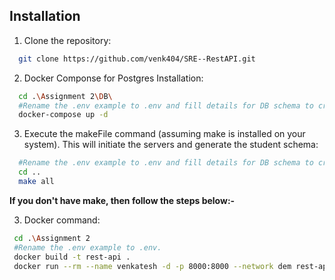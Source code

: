 
## Installation
1) Clone the repository:

```bash
  git clone https://github.com/venk404/SRE--RestAPI.git
```
2) Docker Componse for Postgres Installation:
```bash
  cd .\Assignment 2\DB\
  #Rename the .env example to .env and fill details for DB schema to create.
  docker-compose up -d
```
3) Execute the makeFile command (assuming make is installed on your system). This will initiate the servers and generate the student schema:

```bash
  #Rename the .env example to .env and fill details for DB schema to create.
  cd ..
  make all
```

__If you don't have make, then follow the steps below:-__

3) Docker command:

```bash
 cd .\Assignment 2
 #Rename the .env example to .env.
 docker build -t rest-api .
 docker run --rm --name venkatesh -d -p 8000:8000 --network dem rest-api

```


